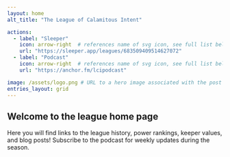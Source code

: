 ```yaml
---
layout: home
alt_title: "The League of Calamitous Intent"

actions:
  - label: "Sleeper"
    icon: arrow-right  # references name of svg icon, see full list below
    url: "https://sleeper.app/leagues/683509409514627072"
  - label: "Podcast"
    icon: arrow-right  # references name of svg icon, see full list below
    url: "https://anchor.fm/lcipodcast"

image: /assets/logo.png # URL to a hero image associated with the post (e.g., /assets/page-pic.jpg)
entries_layout: grid
---
```


## Welcome to the league home page

Here you will find links to the league history, power rankings, keeper values, and blog posts! Subscribe to the podcast for weekly updates during the season.
